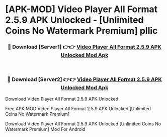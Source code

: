 # [APK-MOD] Video Player All Format 2.5.9 APK Unlocked - [Unlimited Coins No Watermark Premium] pllic



<div align="center">
<h3>🔴 Download [Server1] 👉👉 <a href="https://momento.my/?title=Video_Player_All_Format_2.5.9_APK_Unlocked">Video Player All Format 2.5.9 APK Unlocked Mod Apk</a></h3><br>

<h3>🔴 Download [Server2] 👉👉 <a href="https://momento.my/?title=Video_Player_All_Format_2.5.9_APK_Unlocked">Video Player All Format 2.5.9 APK Unlocked Mod Apk</a></h3>
</div>



Download Video Player All Format 2.5.9 APK Unlocked 

Free APK MOD Video Player All Format 2.5.9 APK Unlocked [Unlimited Coins No Watermark Premium]

Download Video Player All Format 2.5.9 APK Unlocked [Unlimited Coins No Watermark Premium] Mod For Android
